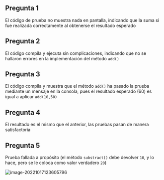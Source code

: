 ## Pregunta 1

El código de prueba no muestra nada en pantalla, indicando que la suma si fue realizada correctamente al obtenerse el resultado esperado

## Pregunta 2

El código compila y ejecuta sin complicaciones, indicando que no se hallaron errores en la implementación del método `add()`

## Pregunta 3

El código compila y muestra que el método `add()` ha pasado la prueba mediante un mensaje en la consola, pues el resultado esperado (60) es igual a aplicar `add(10,50)`

## Pregunta 4

El resultado es el mismo que el anterior, las pruebas pasan de manera satisfactoria

## Pregunta 5

Prueba fallada a propósito (el método `substract()` debe devolver `10`, y lo hace, pero se le coloca como valor verdadero `20`)

![image-20221017123605796](../../../../AppData/Roaming/Typora/typora-user-images/image-20221017123605796.png) 